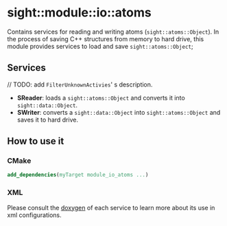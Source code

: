 # sight::module::io::atoms

Contains services for reading and writing atoms (`sight::atoms::Object`).
In the process of saving C++ structures from memory to hard drive, this module provides services to load and save `sight::atoms::Object`;

## Services
// TODO: add `FilterUnknownActivies`' s description.
- **SReader**: loads a `sight::atoms::Object` and converts it into `sight::data::Object`.
- **SWriter**: converts a `sight::data::Object` into `sight::atoms::Object` and saves it to hard drive.

## How to use it

### CMake

```cmake
add_dependencies(myTarget module_io_atoms ...)
```

### XML

Please consult the [doxygen](https://sight.pages.ircad.fr/sight) of each service to learn more about its use in xml configurations.
